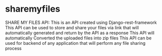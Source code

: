 # sharemyfiles
SHARE MY FILES API:
  This is an API created using Django-rest-framework
  This API can be used to store and share your files via link that will automatically
    generated and return by the API as a response
  This API will automatically Converted the uploaded files into zip files
  This API can be used for backend of any application that will perform any file sharing
    process

